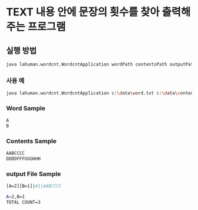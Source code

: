 # TEXT 내용 안에 문장의 횟수를 찾아 출력해 주는 프로그램

## 실행 방법

~~~ bash
java lahuman.wordcnt.WordcntApplication wordPath contentsPath outputPath
~~~

### 사용 예

~~~ bash
java lahuman.wordcnt.WordcntApplication c:\data\word.txt c:\data\contents.txt c:\data\output.txt
~~~

### Word Sample
~~~ bash
A
B
~~~

### Contents Sample
~~~ bash
AABCCCC
DDDDFFFGGGHHH
~~~

### output File Sample

~~~ bash
[A=2][B=1]|#1|AABCCCC

A=2,B=1
TOTAL COUNT=3
~~~
